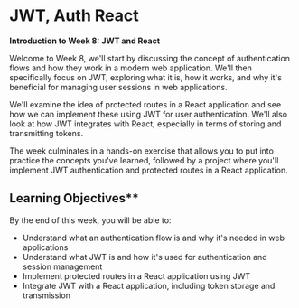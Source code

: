 # JWT, Auth React

**Introduction to Week 8: JWT and React**

Welcome to Week 8,  we'll start by discussing the concept of authentication flows and how they work in a modern web application. We'll then specifically focus on JWT, exploring what it is, how it works, and why it's beneficial for managing user sessions in web applications.

We'll examine the idea of protected routes in a React application and see how we can implement these using JWT for user authentication. We'll also look at how JWT integrates with React, especially in terms of storing and transmitting tokens.

The week culminates in a hands-on exercise that allows you to put into practice the concepts you've learned, followed by a project where you'll implement JWT authentication and protected routes in a React application.

## Learning Objectives**

By the end of this week, you will be able to:

* Understand what an authentication flow is and why it's needed in web applications
* Understand what JWT is and how it's used for authentication and session management
* Implement protected routes in a React application using JWT
* Integrate JWT with a React application, including token storage and transmission